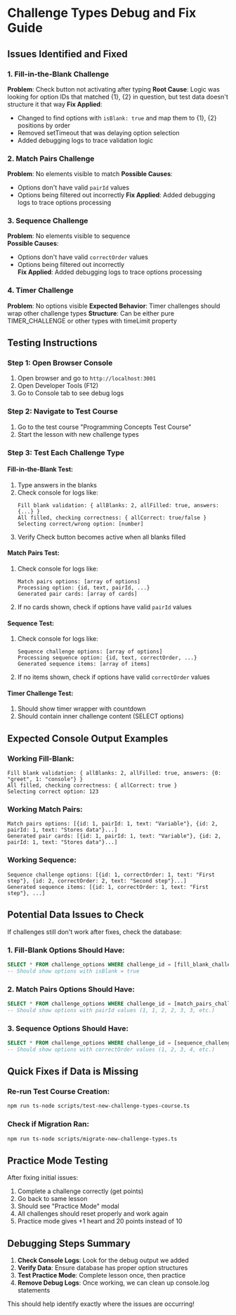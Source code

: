 # Challenge Types Debug and Fix Guide

## Issues Identified and Fixed

### 1. Fill-in-the-Blank Challenge
**Problem**: Check button not activating after typing
**Root Cause**: Logic was looking for option IDs that matched {1}, {2} in question, but test data doesn't structure it that way
**Fix Applied**: 
- Changed to find options with `isBlank: true` and map them to {1}, {2} positions by order
- Removed setTimeout that was delaying option selection
- Added debugging logs to trace validation logic

### 2. Match Pairs Challenge  
**Problem**: No elements visible to match
**Possible Causes**:
- Options don't have valid `pairId` values
- Options being filtered out incorrectly
**Fix Applied**: Added debugging logs to trace options processing

### 3. Sequence Challenge
**Problem**: No elements visible to sequence  
**Possible Causes**:
- Options don't have valid `correctOrder` values
- Options being filtered out incorrectly  
**Fix Applied**: Added debugging logs to trace options processing

### 4. Timer Challenge
**Problem**: No options visible
**Expected Behavior**: Timer challenges should wrap other challenge types
**Structure**: Can be either pure TIMER_CHALLENGE or other types with timeLimit property

## Testing Instructions

### Step 1: Open Browser Console
1. Open browser and go to `http://localhost:3001`
2. Open Developer Tools (F12)
3. Go to Console tab to see debug logs

### Step 2: Navigate to Test Course
1. Go to the test course "Programming Concepts Test Course"
2. Start the lesson with new challenge types

### Step 3: Test Each Challenge Type

#### Fill-in-the-Blank Test:
1. Type answers in the blanks
2. Check console for logs like:
   ```
   Fill blank validation: { allBlanks: 2, allFilled: true, answers: {...} }
   All filled, checking correctness: { allCorrect: true/false }
   Selecting correct/wrong option: [number]
   ```
3. Verify Check button becomes active when all blanks filled

#### Match Pairs Test:
1. Check console for logs like:
   ```
   Match pairs options: [array of options]
   Processing option: {id, text, pairId, ...}
   Generated pair cards: [array of cards]
   ```
2. If no cards shown, check if options have valid `pairId` values

#### Sequence Test:
1. Check console for logs like:
   ```
   Sequence challenge options: [array of options]  
   Processing sequence option: {id, text, correctOrder, ...}
   Generated sequence items: [array of items]
   ```
2. If no items shown, check if options have valid `correctOrder` values

#### Timer Challenge Test:
1. Should show timer wrapper with countdown
2. Should contain inner challenge content (SELECT options)

## Expected Console Output Examples

### Working Fill-Blank:
```
Fill blank validation: { allBlanks: 2, allFilled: true, answers: {0: "greet", 1: "console"} }
All filled, checking correctness: { allCorrect: true }
Selecting correct option: 123
```

### Working Match Pairs:
```
Match pairs options: [{id: 1, pairId: 1, text: "Variable"}, {id: 2, pairId: 1, text: "Stores data"}...]
Generated pair cards: [{id: 1, pairId: 1, text: "Variable"}, {id: 2, pairId: 1, text: "Stores data"}...]
```

### Working Sequence:
```
Sequence challenge options: [{id: 1, correctOrder: 1, text: "First step"}, {id: 2, correctOrder: 2, text: "Second step"}...]  
Generated sequence items: [{id: 1, correctOrder: 1, text: "First step"}, ...]
```

## Potential Data Issues to Check

If challenges still don't work after fixes, check the database:

### 1. Fill-Blank Options Should Have:
```sql
SELECT * FROM challenge_options WHERE challenge_id = [fill_blank_challenge_id];
-- Should show options with isBlank = true
```

### 2. Match Pairs Options Should Have:
```sql  
SELECT * FROM challenge_options WHERE challenge_id = [match_pairs_challenge_id];
-- Should show options with pairId values (1, 1, 2, 2, 3, 3, etc.)
```

### 3. Sequence Options Should Have:
```sql
SELECT * FROM challenge_options WHERE challenge_id = [sequence_challenge_id];  
-- Should show options with correctOrder values (1, 2, 3, 4, etc.)
```

## Quick Fixes if Data is Missing

### Re-run Test Course Creation:
```bash
npm run ts-node scripts/test-new-challenge-types-course.ts
```

### Check if Migration Ran:
```bash
npm run ts-node scripts/migrate-new-challenge-types.ts
```

## Practice Mode Testing

After fixing initial issues:
1. Complete a challenge correctly (get points)
2. Go back to same lesson 
3. Should see "Practice Mode" modal
4. All challenges should reset properly and work again
5. Practice mode gives +1 heart and 20 points instead of 10

## Debugging Steps Summary

1. **Check Console Logs**: Look for the debug output we added
2. **Verify Data**: Ensure database has proper option structures  
3. **Test Practice Mode**: Complete lesson once, then practice
4. **Remove Debug Logs**: Once working, we can clean up console.log statements

This should help identify exactly where the issues are occurring! 